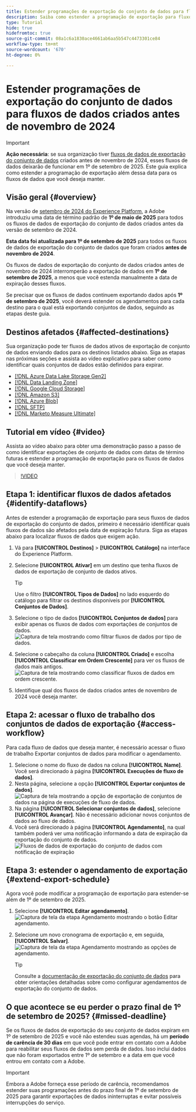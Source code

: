 ```yaml
---
title: Estender programações de exportação do conjunto de dados para fluxos de dados criados antes de novembro de 2024
description: Saiba como estender a programação de exportação para fluxos de dados de exportação de conjunto de dados criados antes de novembro de 2024 que deixarão de funcionar em 1º de setembro de 2025.
type: Tutorial
hide: true
hidefromtoc: true
source-git-commit: 08a1c6a1830ace4661ab6aa5b547c4473301ce84
workflow-type: tm+mt
source-wordcount: '670'
ht-degree: 0%

---
```



# Estender programações de exportação do conjunto de dados para fluxos de dados criados antes de novembro de 2024

>[!IMPORTANT]
>
>**Ação necessária**: se sua organização tiver [fluxos de dados de exportação do conjunto de dados](export-datasets.md) criados antes de novembro de 2024, esses fluxos de dados deixarão de funcionar em 1º de setembro de 2025. Este guia explica como estender a programação de exportação além dessa data para os fluxos de dados que você deseja manter.

## Visão geral {#overview}

Na versão de [setembro de 2024 do Experience Platform](/help/release-notes/2024/september-2024.md#destinations), a Adobe introduziu uma data de término padrão de **1º de maio de 2025** para todos os fluxos de dados de exportação do conjunto de dados criados antes da versão de setembro de 2024.

**Esta data foi atualizada para 1º de setembro de 2025** para todos os fluxos de dados de exportação do conjunto de dados que foram criados **antes de novembro de 2024**.

Os fluxos de dados de exportação do conjunto de dados criados antes de novembro de 2024 interromperão a exportação de dados em **1º de setembro de 2025**, a menos que você estenda manualmente a data de expiração desses fluxos.

Se precisar que os fluxos de dados continuem exportando dados após **1º de setembro de 2025**, você deverá estender os agendamentos para cada destino para o qual está exportando conjuntos de dados, seguindo as etapas deste guia.

## Destinos afetados {#affected-destinations}

Sua organização pode ter fluxos de dados ativos de exportação de conjunto de dados enviando dados para os destinos listados abaixo. Siga as etapas nas próximas seções e assista ao vídeo explicativo para saber como identificar quais conjuntos de dados estão definidos para expirar.

* [[!DNL Azure Data Lake Storage Gen2]](../catalog/cloud-storage/adls-gen2.md)
* [[!DNL Data Landing Zone]](../catalog/cloud-storage/data-landing-zone.md)
* [[!DNL Google Cloud Storage]](../catalog/cloud-storage/google-cloud-storage.md)
* [[!DNL Amazon S3]](../catalog/cloud-storage/amazon-s3.md#changelog)
* [[!DNL Azure Blob]](../catalog/cloud-storage/azure-blob.md#changelog)
* [[!DNL SFTP]](../catalog/cloud-storage/sftp.md#changelog)
* [[!DNL Marketo Measure Ultimate]](../catalog/adobe/marketo-measure-ultimate.md)

## Tutorial em vídeo {#video}

Assista ao vídeo abaixo para obter uma demonstração passo a passo de como identificar exportações de conjunto de dados com datas de término futuras e estender a programação de exportação para os fluxos de dados que você deseja manter.

>[!VIDEO](https://video.tv.adobe.com/v/3470518/)

## Etapa 1: identificar fluxos de dados afetados {#identify-dataflows}

Antes de estender a programação de exportação para seus fluxos de dados de exportação do conjunto de dados, primeiro é necessário identificar quais fluxos de dados são afetados pela data de expiração futura. Siga as etapas abaixo para localizar fluxos de dados que exigem ação.

1. Vá para **[!UICONTROL Destinos]** > **[!UICONTROL Catálogo]** na interface do Experience Platform.
2. Selecione **[!UICONTROL Ativar]** em um destino que tenha fluxos de dados de exportação de conjunto de dados ativos.

   >[!TIP]
   >
   >Use o filtro **[!UICONTROL Tipos de Dados]** no lado esquerdo do catálogo para filtrar os destinos disponíveis por **[!UICONTROL Conjuntos de Dados]**.

3. Selecione o tipo de dados **[!UICONTROL Conjuntos de dados]** para exibir apenas os fluxos de dados com exportações de conjuntos de dados.
   ![Captura de tela mostrando como filtrar fluxos de dados por tipo de dados.](/help/destinations/assets/ui/export-datasets/dataset-type.png)
4. Selecione o cabeçalho da coluna **[!UICONTROL Criado]** e escolha **[!UICONTROL Classificar em Ordem Crescente]** para ver os fluxos de dados mais antigos.
   ![Captura de tela mostrando como classificar fluxos de dados em ordem crescente.](/help/destinations/assets/ui/export-datasets/sort-ascending.png)
5. Identifique qual dos fluxos de dados criados antes de novembro de 2024 você deseja manter.

## Etapa 2: acessar o fluxo de trabalho dos conjuntos de dados de exportação {#access-workflow}

Para cada fluxo de dados que deseja manter, é necessário acessar o fluxo de trabalho Exportar conjuntos de dados para modificar o agendamento.

1. Selecione o nome do fluxo de dados na coluna **[!UICONTROL Name]**. Você será direcionado à página **[!UICONTROL Execuções de fluxo de dados]**.
2. Nesta página, selecione a opção **[!UICONTROL Exportar conjuntos de dados]**.
   ![Captura de tela mostrando a opção de exportação de conjuntos de dados na página de execuções de fluxo de dados.](/help/destinations/assets/ui/export-datasets/export-datasets-option.png)
3. Na página **[!UICONTROL Selecionar conjuntos de dados]**, selecione **[!UICONTROL Avançar]**. Não é necessário adicionar novos conjuntos de dados ao fluxo de dados.
4. Você será direcionado à página **[!UICONTROL Agendamento]**, na qual também poderá ver uma notificação informando a data de expiração da exportação do conjunto de dados.
   ![Fluxos de dados de exportação do conjunto de dados com notificação de expiração](/help/destinations/assets/ui/export-datasets/dataset-export-notification.png)

## Etapa 3: estender o agendamento de exportação {#extend-export-schedule}

Agora você pode modificar a programação de exportação para estender-se além de 1º de setembro de 2025.

1. Selecione **[!UICONTROL Editar agendamento]**.
   ![Captura de tela da etapa Agendamento mostrando o botão Editar agendamento.](/help/destinations/assets/ui/export-datasets/edit-schedule.png)
2. Selecione um novo cronograma de exportação e, em seguida, **[!UICONTROL Salvar]**.
   ![Captura de tela da etapa Agendamento mostrando as opções de agendamento.](/help/destinations/assets/ui/export-datasets/edit-schedule-calendar.png)

   >[!TIP]
   >
   >Consulte a [documentação de exportação do conjunto de dados](export-datasets.md#scheduling) para obter orientações detalhadas sobre como configurar agendamentos de exportação do conjunto de dados.

## O que acontece se eu perder o prazo final de 1º de setembro de 2025? {#missed-deadline}

Se os fluxos de dados de exportação do seu conjunto de dados expiram em 1º de setembro de 2025 e você não estendeu suas agendas, há um **período de carência de 30 dias** em que você pode entrar em contato com a Adobe para reabilitar seus fluxos de dados sem perda de dados. Isso inclui dados que não foram exportados entre 1º de setembro e a data em que você entrou em contato com a Adobe.

>[!IMPORTANT]
>
>Embora a Adobe forneça esse período de carência, recomendamos estender suas programações antes do prazo final de 1º de setembro de 2025 para garantir exportações de dados ininterruptas e evitar possíveis interrupções do serviço.

